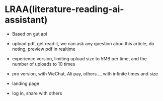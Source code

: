 # LRAA(literature-reading-ai-assistant)

- Based on gut api

- upload pdf, get read it, we can ask any question abou this article, do noting,  preview pdf in realtime
- experience version, limiting upload size to 5MB per time, and the number of uploads to 10 times
- pro version, with WeChat, Ali pay, others..., with infinite times and size
- landing page
- log in, share with others
